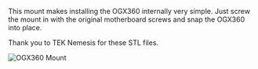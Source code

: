 This mount makes installing the OGX360 internally very simple. Just screw the mount in with the original motherboard screws and snap the OGX360 into place.

Thank you to TEK Nemesis for these STL files.

![OGX360 Mount](https://github.com/wiredopposite/OGXHUB/blob/main/OGX360%203D%20Printed%20Internal%20Mount/197873537_528583128512562_3041646456073908682_n.jpg?raw=true)

